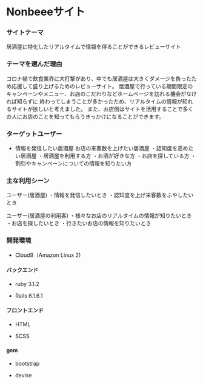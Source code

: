# Nonbeeeサイト

### サイトテーマ

居酒屋に特化したリアルタイムで情報を得ることができるレビューサイト

### テーマを選んだ理由

コロナ禍で飲食業界に大打撃があり、中でも居酒屋は大きくダメージを負ったため応援して盛り上げるためのレビューサイト。
居酒屋で行っている期間限定のキャンペーンやメニュー、お店のこだわりなどホームページを訪れる機会がなければ知らずに
終わってしまうことが多かったため、リアルタイムの情報が知れるサイトが欲しいと考えました。
また、お店側はサイトを活用することで多くの人にお店のことを知ってもらうきっかけになることができます。

### ターゲットユーザー

* 情報を発信したい居酒屋
お店の来客数を上げたい居酒屋
・認知度を高めたい居酒屋
・居酒屋を利用する方
・お酒が好きな方
・お店を探している方
・割引やキャンペーンについての情報を知りたい方

### 主な利用シーン

ユーザー(居酒屋)
・情報を発信したいとき
・認知度を上げ来客数をふやしたいとき

ユーザー(居酒屋の利用客)
・様々なお店のリアルタイムの情報が知りたいとき
・お店を探したいとき
・行きたいお店の情報を知りたいとき

### 開発環境

* Cloud9（Amazon Linux 2)

#### バックエンド

* ruby 3.1.2

* Rails 6.1.6.1

#### フロントエンド

* HTML

* SCSS

#### gem

* bootstrap

* devise


　
